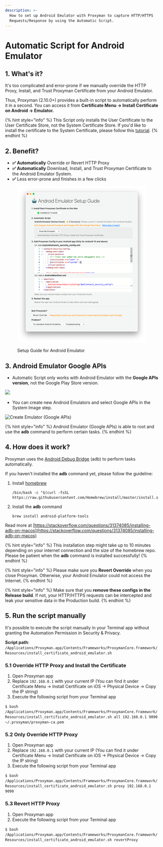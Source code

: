 ```yaml
---
description: >-
  How to set up Android Emulator with Proxyman to capture HTTP/HTTPS
  Requests/Response by using the Automatic Script.
---
```


# Automatic Script for Android Emulator

## 1. What's it?

It's too complicated and error-prone if we manually override the HTTP Proxy, Install, and Trust Proxyman Certificate from your Android Emulator.&#x20;

Thus, Proxyman (2.10.0+) provides a built-in script to automatically perform it in a second. You can access it from **Certificate Menu -> Install Certificate on Android -> Emulator.**

{% hint style="info" %}
This Script only installs the User Certificate to the User Certificate Store, not the System Certificate Store. If you'd like to install the certificate to the System Certificate, please follow this [tutorial](https://docs.mitmproxy.org/stable/howto-install-system-trusted-ca-android/).
{% endhint %}

## 2. Benefit?

* **✅ Automatically** Override or Revert HTTP Proxy
* **✅ Automatically** Download, Install, and Trust Proxyman Certificate to the Android Emulator System.
* **✅** Less error-prone and finishes in a few clicks

<figure><img src="../../.gitbook/assets/Screenshot 2023-08-26 at 09.49.56.png" alt=""><figcaption><p>Setup Guide for Android Emulator</p></figcaption></figure>

## 3. Android Emulator Google APIs

* Automatic Script only works with Android Emulator with the **Google APIs version**, not the Google Play Store version.

![](../../.gitbook/assets/Screen\_Shot\_2020-10-19\_at\_13\_50\_31.png)

* You can create new Android Emulators and select Google APIs in the System Image step.

![Create Emulator (Google APIs)](../../.gitbook/assets/Screen\_Shot\_2020-10-19\_at\_13\_50\_48.png)

{% hint style="info" %}
Android Emulator (Google APIs) is able to root and use the **adb** command to perform certain tasks.
{% endhint %}

## 4. How does it work?

Proxyman uses the [Android Debug Bridge](https://developer.android.com/studio/command-line/adb) (adb) to perform tasks automatically.

If you haven't installed the **adb** command yet, please follow the guideline:

1.  Install [homebrew](http://brew.sh/)

    ```
    /bin/bash -c "$(curl -fsSL https://raw.githubusercontent.com/Homebrew/install/master/install.sh)"
    ```
2.  Install the **adb** command

    ```
    brew install android-platform-tools
    ```

Read more at [https://stackoverflow.com/questions/31374085/installing-adb-on-macos](https://stackoverflow.com/questions/31374085/installing-adb-on-macos)

{% hint style="info" %}
This installation step might take up to 10 minutes depending on your internet connection and the size of the homebrew repo. Please be patient when the **adb** command is installed successfully!
{% endhint %}

{% hint style="info" %}
Please make sure you **Revert Override** when you close Proxyman. Otherwise, your Android Emulator could not access the Internet.
{% endhint %}

{% hint style="info" %}
Make sure that you **remove these configs in the Release build**. If not, your HTTP/HTTPS requests can be intercepted and leak your sensitive data in the Production build.
{% endhint %}

## 5. Run the script manually

It's possible to execute the script manually in your Terminal app without granting the Automation Permission in Security & Privacy.

**Script path**: `/Applications/Proxyman.app/Contents/Frameworks/ProxymanCore.framework/Resources/install_certificate_android_emulator.sh`

### 5.1 Override HTTP Proxy and Install the Certificate

1. Open Proxyman app
2. Replace `192.168.0.1` with your current IP (You can find it under Certificate Menu -> Install Certificate on iOS -> Physical Device -> Copy the IP string)
3. Execute the following script from your Terminal app

`$ bash /Applications/Proxyman.app/Contents/Frameworks/ProxymanCore.framework/Resources/install_certificate_android_emulator.sh all 192.168.0.1 9090 ~/.proxyman/proxyman-ca.pem`

### 5.2 Only Override HTTP Proxy&#x20;

1. Open Proxyman app
2. Replace `192.168.0.1` with your current IP (You can find it under Certificate Menu -> Install Certificate on iOS -> Physical Device -> Copy the IP string)
3. Execute the following script from your Terminal app

`$ bash /Applications/Proxyman.app/Contents/Frameworks/ProxymanCore.framework/Resources/install_certificate_android_emulator.sh proxy 192.168.0.1 9090`

### 5.3 Revert HTTP Proxy&#x20;

1. Open Proxyman app
2. Execute the following script from your Terminal app

`$ bash /Applications/Proxyman.app/Contents/Frameworks/ProxymanCore.framework/Resources/install_certificate_android_emulator.sh revertProxy`
